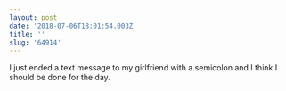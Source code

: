 ```yaml
---
layout: post
date: '2018-07-06T18:01:54.003Z'
title: ''
slug: '64914'
---
```

I just ended a text message to my girlfriend with a semicolon and I think I should be done for the day. 
